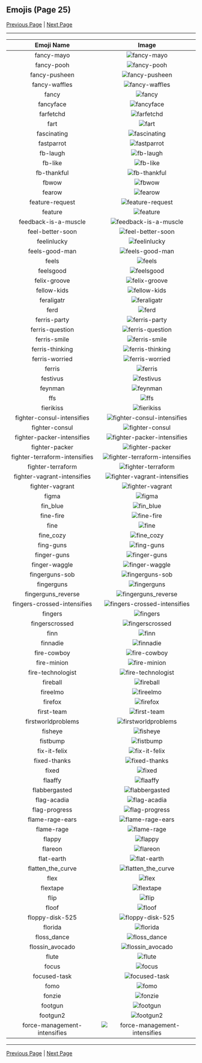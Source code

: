 
## Emojis (Page 25)

[Previous Page](/docs/hny/page-e-0024.md)
  | [Next Page](/docs/hny/page-f-0026.md)

<hr />

|Emoji Name|Image|
| :-: | :-: |
|fancy-mayo| ![fancy-mayo](/emojis/hny/fancy-mayo.png)|
|fancy-pooh| ![fancy-pooh](/emojis/hny/fancy-pooh.jpg)|
|fancy-pusheen| ![fancy-pusheen](/emojis/hny/fancy-pusheen.png)|
|fancy-waffles| ![fancy-waffles](/emojis/hny/fancy-waffles.png)|
|fancy| ![fancy](/emojis/hny/fancy.jpg)|
|fancyface| ![fancyface](/emojis/hny/fancyface.png)|
|farfetchd| ![farfetchd](/emojis/hny/farfetchd.png)|
|fart| ![fart](/emojis/hny/fart.gif)|
|fascinating| ![fascinating](/emojis/hny/fascinating.gif)|
|fastparrot| ![fastparrot](/emojis/hny/fastparrot.gif)|
|fb-laugh| ![fb-laugh](/emojis/hny/fb-laugh.gif)|
|fb-like| ![fb-like](/emojis/hny/fb-like.png)|
|fb-thankful| ![fb-thankful](/emojis/hny/fb-thankful.png)|
|fbwow| ![fbwow](/emojis/hny/fbwow.gif)|
|fearow| ![fearow](/emojis/hny/fearow.png)|
|feature-request| ![feature-request](/emojis/hny/feature-request.gif)|
|feature| ![feature](/emojis/hny/feature.png)|
|feedback-is-a-muscle| ![feedback-is-a-muscle](/emojis/hny/feedback-is-a-muscle.png)|
|feel-better-soon| ![feel-better-soon](/emojis/hny/feel-better-soon.png)|
|feelinlucky| ![feelinlucky](/emojis/hny/feelinlucky.gif)|
|feels-good-man| ![feels-good-man](/emojis/hny/feels-good-man.png)|
|feels| ![feels](/emojis/hny/feels.png)|
|feelsgood| ![feelsgood](/emojis/hny/feelsgood.png)|
|felix-groove| ![felix-groove](/emojis/hny/felix-groove.gif)|
|fellow-kids| ![fellow-kids](/emojis/hny/fellow-kids.png)|
|feraligatr| ![feraligatr](/emojis/hny/feraligatr.png)|
|ferd| ![ferd](/emojis/hny/ferd.png)|
|ferris-party| ![ferris-party](/emojis/hny/ferris-party.png)|
|ferris-question| ![ferris-question](/emojis/hny/ferris-question.png)|
|ferris-smile| ![ferris-smile](/emojis/hny/ferris-smile.png)|
|ferris-thinking| ![ferris-thinking](/emojis/hny/ferris-thinking.png)|
|ferris-worried| ![ferris-worried](/emojis/hny/ferris-worried.png)|
|ferris| ![ferris](/emojis/hny/ferris.png)|
|festivus| ![festivus](/emojis/hny/festivus.png)|
|feynman| ![feynman](/emojis/hny/feynman.png)|
|ffs| ![ffs](/emojis/hny/ffs.png)|
|fierikiss| ![fierikiss](/emojis/hny/fierikiss.png)|
|fighter-consul-intensifies| ![fighter-consul-intensifies](/emojis/hny/fighter-consul-intensifies.gif)|
|fighter-consul| ![fighter-consul](/emojis/hny/fighter-consul.png)|
|fighter-packer-intensifies| ![fighter-packer-intensifies](/emojis/hny/fighter-packer-intensifies.gif)|
|fighter-packer| ![fighter-packer](/emojis/hny/fighter-packer.png)|
|fighter-terraform-intensifies| ![fighter-terraform-intensifies](/emojis/hny/fighter-terraform-intensifies.gif)|
|fighter-terraform| ![fighter-terraform](/emojis/hny/fighter-terraform.png)|
|fighter-vagrant-intensifies| ![fighter-vagrant-intensifies](/emojis/hny/fighter-vagrant-intensifies.gif)|
|fighter-vagrant| ![fighter-vagrant](/emojis/hny/fighter-vagrant.png)|
|figma| ![figma](/emojis/hny/figma.png)|
|fin_blue| ![fin_blue](/emojis/hny/fin_blue.png)|
|fine-fire| ![fine-fire](/emojis/hny/fine-fire.gif)|
|fine| ![fine](/emojis/hny/fine.jpg)|
|fine_cozy| ![fine_cozy](/emojis/hny/fine_cozy.png)|
|fing-guns| ![fing-guns](/emojis/hny/fing-guns.gif)|
|finger-guns| ![finger-guns](/emojis/hny/finger-guns.png)|
|finger-waggle| ![finger-waggle](/emojis/hny/finger-waggle.gif)|
|fingerguns-sob| ![fingerguns-sob](/emojis/hny/fingerguns-sob.png)|
|fingerguns| ![fingerguns](/emojis/hny/fingerguns.png)|
|fingerguns_reverse| ![fingerguns_reverse](/emojis/hny/fingerguns_reverse.png)|
|fingers-crossed-intensifies| ![fingers-crossed-intensifies](/emojis/hny/fingers-crossed-intensifies.gif)|
|fingers| ![fingers](/emojis/hny/fingers.png)|
|fingerscrossed| ![fingerscrossed](/emojis/hny/fingerscrossed.png)|
|finn| ![finn](/emojis/hny/finn.png)|
|finnadie| ![finnadie](/emojis/hny/finnadie.png)|
|fire-cowboy| ![fire-cowboy](/emojis/hny/fire-cowboy.png)|
|fire-minion| ![fire-minion](/emojis/hny/fire-minion.jpg)|
|fire-technologist| ![fire-technologist](/emojis/hny/fire-technologist.gif)|
|fireball| ![fireball](/emojis/hny/fireball.gif)|
|fireelmo| ![fireelmo](/emojis/hny/fireelmo.gif)|
|firefox| ![firefox](/emojis/hny/firefox.png)|
|first-team| ![first-team](/emojis/hny/first-team.png)|
|firstworldproblems| ![firstworldproblems](/emojis/hny/firstworldproblems.png)|
|fisheye| ![fisheye](/emojis/hny/fisheye.png)|
|fistbump| ![fistbump](/emojis/hny/fistbump.gif)|
|fix-it-felix| ![fix-it-felix](/emojis/hny/fix-it-felix.gif)|
|fixed-thanks| ![fixed-thanks](/emojis/hny/fixed-thanks.gif)|
|fixed| ![fixed](/emojis/hny/fixed.png)|
|flaaffy| ![flaaffy](/emojis/hny/flaaffy.png)|
|flabbergasted| ![flabbergasted](/emojis/hny/flabbergasted.gif)|
|flag-acadia| ![flag-acadia](/emojis/hny/flag-acadia.gif)|
|flag-progress| ![flag-progress](/emojis/hny/flag-progress.png)|
|flame-rage-ears| ![flame-rage-ears](/emojis/hny/flame-rage-ears.png)|
|flame-rage| ![flame-rage](/emojis/hny/flame-rage.png)|
|flappy| ![flappy](/emojis/hny/flappy.png)|
|flareon| ![flareon](/emojis/hny/flareon.png)|
|flat-earth| ![flat-earth](/emojis/hny/flat-earth.png)|
|flatten_the_curve| ![flatten_the_curve](/emojis/hny/flatten_the_curve.png)|
|flex| ![flex](/emojis/hny/flex.png)|
|flextape| ![flextape](/emojis/hny/flextape.png)|
|flip| ![flip](/emojis/hny/flip.png)|
|floof| ![floof](/emojis/hny/floof.png)|
|floppy-disk-525| ![floppy-disk-525](/emojis/hny/floppy-disk-525.png)|
|florida| ![florida](/emojis/hny/florida.gif)|
|floss_dance| ![floss_dance](/emojis/hny/floss_dance.gif)|
|flossin_avocado| ![flossin_avocado](/emojis/hny/flossin_avocado.gif)|
|flute| ![flute](/emojis/hny/flute.png)|
|focus| ![focus](/emojis/hny/focus.gif)|
|focused-task| ![focused-task](/emojis/hny/focused-task.png)|
|fomo| ![fomo](/emojis/hny/fomo.png)|
|fonzie| ![fonzie](/emojis/hny/fonzie.png)|
|footgun| ![footgun](/emojis/hny/footgun.png)|
|footgun2| ![footgun2](/emojis/hny/footgun2.png)|
|force-management-intensifies| ![force-management-intensifies](/emojis/hny/force-management-intensifies.gif)|

<hr/>

[Previous Page](/docs/hny/page-e-0024.md)
  | [Next Page](/docs/hny/page-f-0026.md)